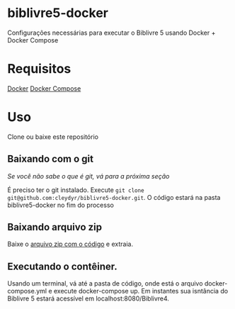 # biblivre5-docker
Configurações necessárias para executar o Biblivre 5 usando Docker + Docker Compose

# Requisitos
[Docker](https://www.docker.com/get-docker)
[Docker Compose](https://docs.docker.com/compose/install)

# Uso
Clone ou baixe este repositório

## Baixando com o git
*Se você não sabe o que é git, vá para a próxima seção*

É preciso ter o git instalado.
Execute `git clone git@github.com:cleydyr/biblivre5-docker.git`. O código estará na pasta biblivre5-docker no fim do processo

## Baixando arquivo zip
Baixe o [arquivo zip com o código](https://github.com/cleydyr/biblivre5-docker/archive/master.zip) e extraia.

## Executando o contêiner.
Usando um terminal, vá até a pasta de código, onde está o arquivo docker-compose.yml e execute docker-compose up. Em instantes sua isntância do Biblivre 5 estará acessível em localhost:8080/Biblivre4.
